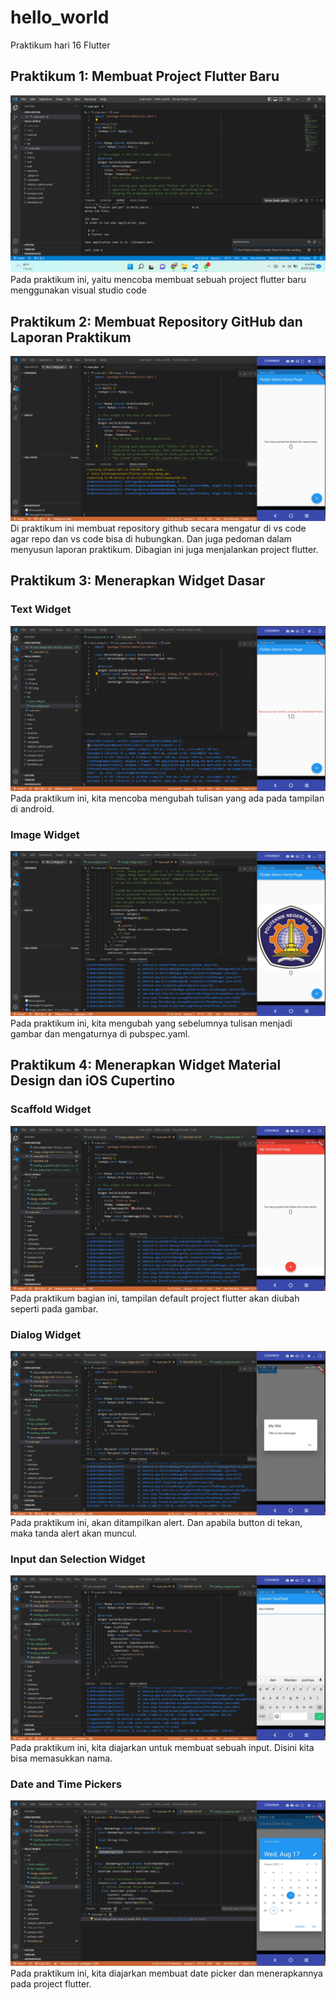 # hello_world

Praktikum hari 16 Flutter

## Praktikum 1: Membuat Project Flutter Baru
![Screenshot hello_world](images/001.png)
Pada praktikum ini, yaitu mencoba membuat sebuah project flutter baru menggunakan visual studio code

## Praktikum 2: Membuat Repository GitHub dan Laporan Praktikum
![Screenshot hello_world](images/01.png)
Di praktikum ini membuat repository github secara mengatur di vs code agar repo dan vs code bisa di hubungkan. Dan juga pedoman dalam menyusun laporan praktikum. Dibagian ini juga menjalankan project flutter.

## Praktikum 3: Menerapkan Widget Dasar
### Text Widget
![Screenshot hello_world](images/02.png)
Pada praktikum ini, kita mencoba mengubah tulisan yang ada pada tampilan di android.

### Image Widget
![Screenshot hello_world](images/03.png)
Pada praktikum ini, kita mengubah yang sebelumnya tulisan menjadi gambar dan mengaturnya di pubspec.yaml.

## Praktikum 4: Menerapkan Widget Material Design dan iOS Cupertino
### Scaffold Widget
![Screenshot hello_world](images/04.png)
Pada praktikum bagian ini, tampilan default project flutter akan diubah seperti pada gambar.

### Dialog Widget
![Screenshot hello_world](images/05.png)
Pada praktikum ini, akan ditampilkan alert. Dan apabila button di tekan, maka tanda alert akan muncul.

### Input dan Selection Widget
![Screenshot hello_world](images/06.png)
Pada praktikum ini, kita diajarkan untuk membuat sebuah input. Disini kita bisa memasukkan nama.

### Date and Time Pickers
![Screenshot hello_world](images/07.png)
Pada praktikum ini, kita diajarkan membuat date picker dan menerapkannya pada project flutter.